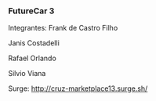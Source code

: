 ### FutureCar 3

Integrantes:
 Frank de Castro Filho
 
 Janis Costadelli
 
 Rafael Orlando
 
 Silvio Viana
  
Surge: http://cruz-marketplace13.surge.sh/
